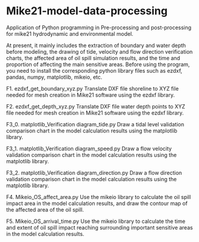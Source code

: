 # Mike21-model-data-processing
Application of Python programming in Pre-processing and post-processing for mike21 hydrodynamic and environmental model.

At present, it mainly includes the extraction of boundary and water depth before modeling, the drawing of tide, velocity and flow direction verification charts, the affected area of oil spill simulation results, and the time and proportion of affecting the main sensitive areas.
Before using the program, you need to install the corresponding python library files such as ezdxf, pandas, numpy, matplotlib, mikeio, etc.

F1. ezdxf_get_boundary_xyz.py
Translate DXF file shoreline to XYZ file needed for mesh creation in Mike21 software using the ezdxf library.

F2. ezdxf_get_depth_xyz.py
Translate DXF file water depth points to XYZ file needed for mesh creation in Mike21 software using the ezdxf library.

F3_0. matplotlib_Verification diagram_tide.py
Draw a tidal level validation comparison chart in the model calculation results using the matplotlib library.

F3_1. matplotlib_Verification diagram_speed.py
Draw a flow velocity validation comparison chart in the model calculation results using the matplotlib library.

F3_2. matplotlib_Verification diagram_direction.py
Draw a flow direction validation comparison chart in the model calculation results using the matplotlib library.

F4. Mikeio_OS_affect_area.py
Use the mikeio library to calculate the oil spill impact area in the model calculation results, and draw the contour map of the affected area of the oil spill.

F5. Mikeio_OS_arrival_time.py
Use the mikeio library to calculate the time and extent of oil spill impact reaching surrounding important sensitive areas in the model calculation results.
